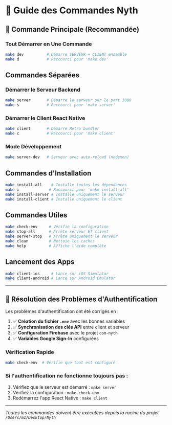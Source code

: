 # 🚀 Guide des Commandes Nyth

## 🎯 Commande Principale (Recommandée)

### Tout Démarrer en Une Commande
```bash
make dev          # Démarre SERVEUR + CLIENT ensemble
make d            # Raccourci pour 'make dev'
```

## Commandes Séparées

### Démarrer le Serveur Backend
```bash
make server       # Démarre le serveur sur le port 3000
make s            # Raccourci pour 'make server'
```

### Démarrer le Client React Native
```bash
make client       # Démarre Metro bundler
make c            # Raccourci pour 'make client'
```

### Mode Développement
```bash
make server-dev   # Serveur avec auto-reload (nodemon)
```

## Commandes d'Installation

```bash
make install-all    # Installe toutes les dépendances
make i             # Raccourci pour 'make install-all'
make install-server # Installe uniquement le serveur
make install-client # Installe uniquement le client
```

## Commandes Utiles

```bash
make check-env     # Vérifie la configuration
make stop-all      # Arrête serveur ET client
make server-stop   # Arrête uniquement le serveur
make clean         # Nettoie les caches
make help          # Affiche l'aide complète
```

## Lancement des Apps

```bash
make client-ios     # Lance sur iOS Simulator
make client-android # Lance sur Android Emulator
```

---

## 🔧 Résolution des Problèmes d'Authentification

Les problèmes d'authentification ont été corrigés en :

1. ✅ **Création du fichier `.env`** avec les bonnes variables
2. ✅ **Synchronisation des clés API** entre client et serveur
3. ✅ **Configuration Firebase** avec le projet `com-nyth`
4. ✅ **Variables Google Sign-In** configurées

### Vérification Rapide
```bash
make check-env  # Vérifie que tout est configuré
```

### Si l'authentification ne fonctionne toujours pas :
1. Vérifiez que le serveur est démarré : `make server`
2. Vérifiez la configuration : `make check-env`
3. Redémarrez l'app React Native : `make client`

---

*Toutes les commandes doivent être exécutées depuis la racine du projet `/Users/m1/Desktop/Nyth`*

